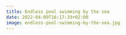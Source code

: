 ```yaml
---
title: Endless pool swimming by the sea
date: 2022-04-09T16:17:33+02:00
image: endless-pool-swimming-by-the-sea.jpg
---
```


